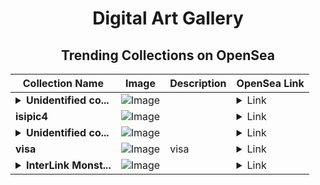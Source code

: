 <div align="center">

# Digital Art Gallery

## Trending Collections on OpenSea

| Collection Name                       | Image                                                                                     | Description                       | OpenSea Link                                                                                          |
|---------------------------------------|-------------------------------------------------------------------------------------------|-----------------------------------|--------------------------------------------------------------------------------------------------------|
| **<details><summary>Unidentified co...</summary>Unidentified contract 38afb005-96db-43e5-a70e-6f9fabab1c7a</details>** | ![Image](https://i.seadn.io/s/raw/files/a837708742ad8afcb35eb60ba787976d.jpg?w=500&auto=format?w=200&auto=format) |  | <details><summary>Link</summary>[Unidentified contract 38afb005-96db-43e5-a70e-6f9fabab1c7a](https://opensea.io/collection/unidentified-contract-38afb005-96db-43e5-a70e-6f9f)</details> |
| **isipic4** | ![Image](https://i.seadn.io/s/raw/files/8aebc980b78c9a2e4839bfa00ea8f772.png?w=500&auto=format?w=200&auto=format) |  | <details><summary>Link</summary>[isipic4](https://opensea.io/collection/isipic4)</details> |
| **<details><summary>Unidentified co...</summary>Unidentified contract 1016a1e0-70c8-4a00-b703-db6ac035a95e</details>** | ![Image](https://i.seadn.io/s/raw/files/cf57d187551dd413e4295042fa0b97b2.jpg?w=500&auto=format?w=200&auto=format) |  | <details><summary>Link</summary>[Unidentified contract 1016a1e0-70c8-4a00-b703-db6ac035a95e](https://opensea.io/collection/unidentified-contract-1016a1e0-70c8-4a00-b703-db6a)</details> |
| **visa** | ![Image](https://i.seadn.io/s/raw/files/a9b0e6f12c89252d7e1646423aed2b54.png?w=500&auto=format?w=200&auto=format) | visa | <details><summary>Link</summary>[visa](https://opensea.io/collection/visa-30)</details> |
| **<details><summary>InterLink Monst...</summary>InterLink Monsters S3</details>** | ![Image](https://i.seadn.io/s/raw/files/2a1d63b9fe8e43e15f24460cb7811b7d.png?w=500&auto=format?w=200&auto=format) |  | <details><summary>Link</summary>[InterLink Monsters S3](https://opensea.io/collection/interlink-monsters-s3)</details> |

</div>